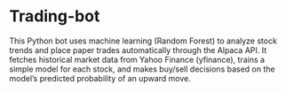 # Trading-bot
This Python bot uses machine learning (Random Forest) to analyze stock trends and place paper trades automatically through the Alpaca API. It fetches historical market data from Yahoo Finance (yfinance), trains a simple model for each stock, and makes buy/sell decisions based on the model’s predicted probability of an upward move.
